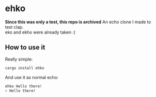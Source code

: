 # ehko
**Since this was only a test, this repo is archived**
An echo clone I made to test clap.  
eko and ekho were already taken :(  
## How to use it  
Really simple:  
```bash
cargo install ehko
```  
And use it as normal echo:
```bash
ehko Hello there!
> Hello there!
```
